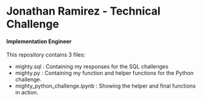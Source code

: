 <h1> Jonathan Ramirez - Technical Challenge</h1>
<h4> Implementation Engineer</h4>

This repository contains 3 files:

<ul>
<li>
mighty.sql : Containing my responses for the SQL challenges
</li>

<li>
mighty.py : Containing my function and helper functions for the Python challenge.
</li>

<li>
mighty_python_challenge.ipynb : Showing the helper and final functions in action.
</li>
</ul>